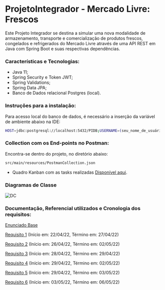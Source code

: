 # ProjetoIntegrador - Mercado Livre: Frescos


Este Projeto Integrador se destina a simular uma nova modalidade de armazenamento, transporte e comercialização de produtos frescos, congelados e refrigerados do Mercado Livre através de uma API REST em Java com Spring Boot e suas respectivas dependências.

### Características e Tecnologias:
- Java 11;
- Spring Security e Token JWT;
- Spring Validations;
- Spring Data JPA;
- Banco de Dados relacional Postgres (local).

### Instruções para a instalação:

Para acesso local do banco de dados, é necessário a inserção da variável de ambiente abaixo na IDE:

```sh
HOST=jdbc:postgresql://localhost:5432/PIDB;USERNAME=(seu_nome_de_usuário);PASSWORD=(sua_senha_definida)
```

### Collection com os End-points no Postman:

Encontra-se dentro do projeto, no diretório abaixo:

```sh
src/main/resources/PostmanCollection.json
```


- Quadro Kanban com as tasks realizadas [Disponível aqui](https://github.com/juliocesargama/ProjetoIntegrador-MeliFrescos/projects/1).

### Diagramas de Classe
![DC](https://user-images.githubusercontent.com/70298438/166481858-c235e35d-9865-4d2c-a556-cd2ab11989a9.jpg)


### Documentação, Referencial utilizados e Cronologia dos requisitos:

[Enunciado Base](https://drive.google.com/file/d/1bBOM49bxqRR7apxP3sgV7_LRiTq9xQD2/view)

[Requisito 1](https://drive.google.com/file/d/1rbT3upYAwN-CrOVtze0M2Fq7Cobuj7FD/view) (Início em: 22/04/22, Término em: 27/04/22)

[Requisito 2](https://drive.google.com/file/d/1M66St3F6TwWJ6WG_s1in75_bMyeKb8PM/view) (Início em: 26/04/22, Término em: 02/05/22)

[Requisito 3](https://drive.google.com/file/d/1GnTl6sHhdvyKjR0oz0nXlyvzH-oW_2Jv/view) (Início em: 28/04/22, Término em: 29/04/22)

[Requisito 4](https://drive.google.com/file/d/1kNZLztafr2tXuDU24W9xwUu09va2kMP0/view) (Início em: 29/04/22, Término em: 02/05/22)

[Requisito 5](https://drive.google.com/file/d/1yiEzdwI87K7AO9bgPffHbb0DPjVKM-oP/view) (Início em: 29/04/22, Término em: 03/05/22)

[Requisito 6](https://drive.google.com/file/d/1zlRtIPjK4r0WdrzFs7LIVA_8Q5HyDgXz/view) (Início em: 03/05/22, Término em: 06/05/22)
